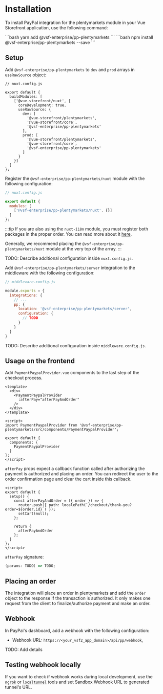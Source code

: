 # Installation

To install PayPal integration for the plentymarkets module in your Vue Storefront application, use the following command:

<code-group>
  <code-block title="YARN">
  ```bash
  yarn add @vsf-enterprise/pp-plentymarkets
  ```
  </code-block>

  <code-block title="NPM">
  ```bash
  npm install @vsf-enterprise/pp-plentymarkets --save
  ```
  </code-block>
</code-group>

## Setup

Add `@vsf-enterprise/pp-plentymarkets` to `dev` and `prod` arrays in `useRawSource` object:

```javascript{11,16}
// nuxt.config.js

export default {
  buildModules: [
    ['@vue-storefront/nuxt', {
      coreDevelopment: true,
      useRawSource: {
        dev: [
          '@vue-storefront/plentymarkets',
          '@vue-storefront/core',
          '@vsf-enterprise/pp-plentymarkets'
        ],
        prod: [
          '@vue-storefront/plentymarkets',
          '@vue-storefront/core',
          '@vsf-enterprise/pp-plentymarkets'
        ]
      }
    }]
  ]
};
```

Register the `@vsf-enterprise/pp-plentymarkets/nuxt` module with the following configuration:

```javascript
// nuxt.config.js

export default {
  modules: [
    ['@vsf-enterprise/pp-plentymarkets/nuxt', {}]
  ]
};
```

:::tip
If you are also using the `nuxt-i18n` module, you must register both packages in the proper order. You can read more about it [here](https://docs.vuestorefront.io/v2/reference/migrate/2.5.0/overview.html#changes-in-the-internal-internationalization-logic).

Generally, we recommend placing the `@vsf-enterprise/pp-plentymarkets/nuxt` module at the very top of the array.
:::

TODO: Describe additional configuration inside `nuxt.config.js`.

Add `@vsf-enterprise/pp-plentymarkets/server` integration to the middleware with the following configuration:

```javascript
// middleware.config.js

module.exports = {
  integrations: {
    // ...
    pp: {
      location: '@vsf-enterprise/pp-plentymarkets/server',
      configuration: {
        // TODO
      }
    }
  }
}
```

TODO: Describe additional configuration inside `middleware.config.js`.

## Usage on the frontend

Add `PaymentPaypalProvider.vue` components to the last step of the checkout process.

```vue{3-5,10,14}
<template>
  <div>
    <PaymentPaypalProvider
      :afterPay="afterPayAndOrder"
    />
  </div>
</template>

<script>
import PaymentPaypalProvider from '@vsf-enterprise/pp-plentymarkets/src/components/PaymentPaypalProvider';

export default {
  components: {
    PaymentPaypalProvider
  }
};
</script>
```

`afterPay` props expect a callback function called after authorizing the payment is authorized and placing an order. You can redirect the user to the order confirmation page and clear the cart inside this callback.

```vue
<script>
export default {
  setup() {
    const afterPayAndOrder = ({ order }) => {
      router.push({ path: localePath(`/checkout/thank-you?order=${order.id}`) });
      setCart(null);
    };

    return {
      afterPayAndOrder
    };
  }
};
</script>
```

`afterPay` signature:
```ts
(params: TODO) => TODO;
```

## Placing an order

The integration will place an order in plentymarkets and add the `order` object to the response if the transaction is authorized. It only makes one request from the client to finalize/authorize payment and make an order.

## Webhook

In PayPal's dashboard, add a webhook with the following configuration:

* Webhook URL: `https://<your_vsf2_app_domain>/api/pp/webhook`,

TODO: Add details

## Testing webhook locally

If you want to check if webhook works during local development, use the [`ngrok`](https://ngrok.com/) or [`localtunnel`](https://github.com/localtunnel/localtunnel#quickstart) tools and set Sandbox Webhook URL to generated tunnel's URL.
